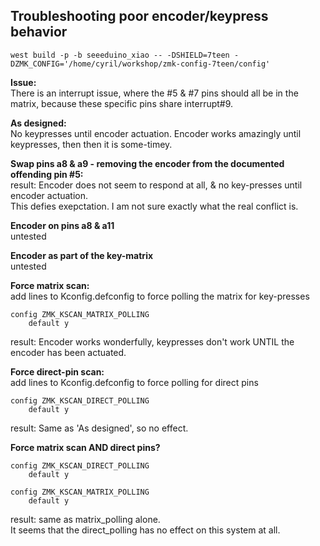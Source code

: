 ## Troubleshooting poor encoder/keypress behavior
```
west build -p -b seeeduino_xiao -- -DSHIELD=7teen -DZMK_CONFIG='/home/cyril/workshop/zmk-config-7teen/config'
```

**Issue:**  
There is an interrupt issue, where the #5 & #7 pins should all be in the matrix, because these specific pins share interrupt#9.  

**As designed:**  
No keypresses until encoder actuation.
Encoder works amazingly until keypresses, then then it is some-timey.  

**Swap pins a8 & a9 - removing the encoder from the documented offending pin #5:**  
result: Encoder does not seem to respond at all, & no key-presses until encoder actuation.  
This defies exepctation. I am not sure exactly what the real conflict is.

**Encoder on pins a8 & a11**  
untested

**Encoder as part of the key-matrix**  
untested

**Force matrix scan:**  
add lines to Kconfig.defconfig to force polling the matrix for key-presses  
```
config ZMK_KSCAN_MATRIX_POLLING
    default y
```
result: Encoder works wonderfully, keypresses don't work UNTIL the encoder has been actuated.

**Force direct-pin scan:**  
add lines to Kconfig.defconfig to force polling for direct pins  
```
config ZMK_KSCAN_DIRECT_POLLING
    default y
```
result: Same as 'As designed', so no effect.

**Force matrix scan AND direct pins?**  
```
config ZMK_KSCAN_DIRECT_POLLING
    default y

config ZMK_KSCAN_MATRIX_POLLING
    default y
```
result: same as matrix_polling alone.  
It seems that the direct_polling has no effect on this system at all.
